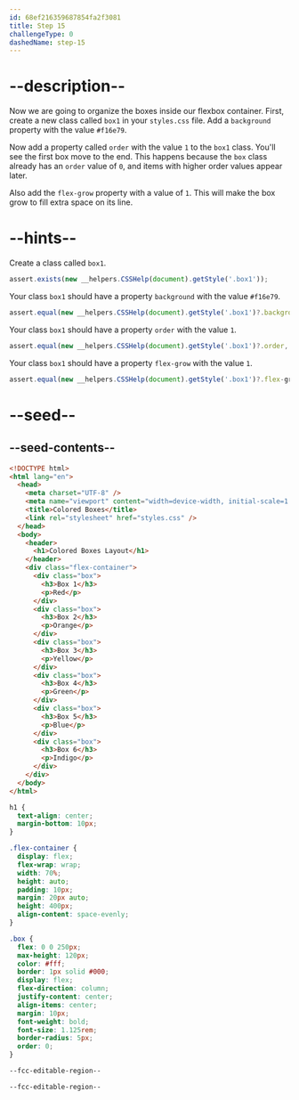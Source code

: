 ```yaml
---
id: 68ef216359687854fa2f3081
title: Step 15
challengeType: 0
dashedName: step-15
---
```


# --description--

Now we are going to organize the boxes inside our flexbox container. First, create a new class called `box1` in your `styles.css` file. Add a `background` property with the value `#f16e79`.

Now add a property called `order` with the value `1` to the `box1` class. You'll see the first box move to the end. This happens because the `box` class already has an `order` value of `0`, and items with higher order values appear later.

Also add the `flex-grow` property with a value of `1`. This will make the box grow to fill extra space on its line.

# --hints--

Create a class called `box1`.

```js
assert.exists(new __helpers.CSSHelp(document).getStyle('.box1'));
```

Your class `box1` should have a property `background` with the value `#f16e79`.

```js
assert.equal(new __helpers.CSSHelp(document).getStyle('.box1')?.background, '#f16e79');
```

Your class `box1` should have a property `order` with the value `1`.

```js
assert.equal(new __helpers.CSSHelp(document).getStyle('.box1')?.order, '1');
```

Your class `box1` should have a property `flex-grow` with the value `1`.

```js
assert.equal(new __helpers.CSSHelp(document).getStyle('.box1')?.flex-grow, '1');
```

# --seed--

## --seed-contents--

```html
<!DOCTYPE html>
<html lang="en">
  <head>
    <meta charset="UTF-8" />
    <meta name="viewport" content="width=device-width, initial-scale=1.0" />
    <title>Colored Boxes</title>
    <link rel="stylesheet" href="styles.css" />
  </head>
  <body>
    <header>
      <h1>Colored Boxes Layout</h1>
    </header>
    <div class="flex-container">
      <div class="box">
        <h3>Box 1</h3>
        <p>Red</p>
      </div>
      <div class="box">
        <h3>Box 2</h3>
        <p>Orange</p>
      </div>
      <div class="box">
        <h3>Box 3</h3>
        <p>Yellow</p>
      </div>
      <div class="box">
        <h3>Box 4</h3>
        <p>Green</p>
      </div>
      <div class="box">
        <h3>Box 5</h3>
        <p>Blue</p>
      </div>
      <div class="box">
        <h3>Box 6</h3>
        <p>Indigo</p>
      </div>
    </div>    
  </body>
</html>
```

```css
h1 {
  text-align: center;
  margin-bottom: 10px;
}

.flex-container {
  display: flex;
  flex-wrap: wrap;
  width: 70%;
  height: auto;
  padding: 10px;
  margin: 20px auto;
  height: 400px;
  align-content: space-evenly;
}

.box {
  flex: 0 0 250px;
  max-height: 120px;
  color: #fff;
  border: 1px solid #000;
  display: flex;
  flex-direction: column;
  justify-content: center;
  align-items: center;
  margin: 10px;
  font-weight: bold;
  font-size: 1.125rem;
  border-radius: 5px;
  order: 0; 
}

--fcc-editable-region--

--fcc-editable-region--
```
